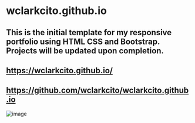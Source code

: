 # wclarkcito.github.io
## This is the initial template for my responsive portfolio using HTML CSS and Bootstrap.  Projects will be updated upon completion. 



## https://wclarkcito.github.io/
##   https://github.com/wclarkcito/wclarkcito.github.io




![image](https://user-images.githubusercontent.com/73144564/103701256-89a6e800-4f5a-11eb-851a-58fc74c76bd6.png)